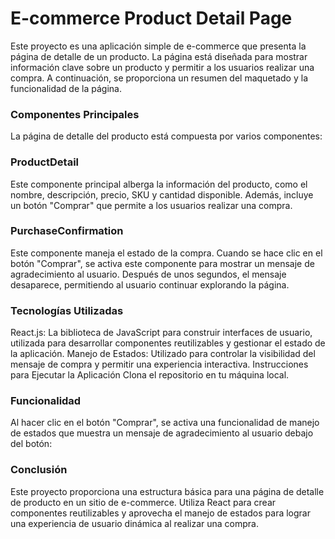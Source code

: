# E-commerce Product Detail Page
Este proyecto es una aplicación simple de e-commerce que presenta la página de detalle de un producto. La página está diseñada para mostrar información clave sobre un producto y permitir a los usuarios realizar una compra. A continuación, se proporciona un resumen del maquetado y la funcionalidad de la página.

### Componentes Principales
La página de detalle del producto está compuesta por varios componentes:

### ProductDetail
Este componente principal alberga la información del producto, como el nombre, descripción, precio, SKU y cantidad disponible. Además, incluye un botón "Comprar" que permite a los usuarios realizar una compra.

### PurchaseConfirmation
Este componente maneja el estado de la compra. Cuando se hace clic en el botón "Comprar", se activa este componente para mostrar un mensaje de agradecimiento al usuario. Después de unos segundos, el mensaje desaparece, permitiendo al usuario continuar explorando la página.

### Tecnologías Utilizadas
React.js: La biblioteca de JavaScript para construir interfaces de usuario, utilizada para desarrollar componentes reutilizables y gestionar el estado de la aplicación.
Manejo de Estados: Utilizado para controlar la visibilidad del mensaje de compra y permitir una experiencia interactiva.
Instrucciones para Ejecutar la Aplicación
Clona el repositorio en tu máquina local.

### Funcionalidad
Al hacer clic en el botón "Comprar", se activa una funcionalidad de manejo de estados que muestra un mensaje de agradecimiento al usuario debajo del botón:


### Conclusión
Este proyecto proporciona una estructura básica para una página de detalle de producto en un sitio de e-commerce. Utiliza React para crear componentes reutilizables y aprovecha el manejo de estados para lograr una experiencia de usuario dinámica al realizar una compra.

